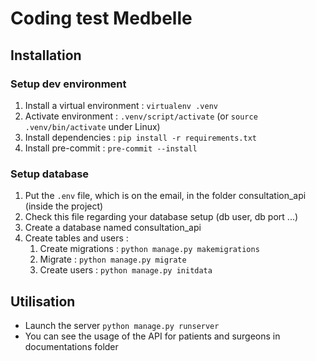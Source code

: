# Coding test Medbelle


## Installation

### Setup dev environment

1. Install a virtual environment : ```virtualenv .venv```
2. Activate environment : ```.venv/script/activate``` (or ```source .venv/bin/activate``` under Linux)
3. Install dependencies : ```pip install -r requirements.txt```
4. Install pre-commit : ```pre-commit --install```

### Setup database

1. Put the ```.env``` file, which is on the email, in the folder consultation_api (inside the project)
2. Check this file regarding your database setup (db user, db port ...)
3. Create a database named consultation_api
4. Create tables and users :
   1. Create migrations : ```python manage.py makemigrations```
   2. Migrate : ```python manage.py migrate```
   3. Create users : ```python manage.py initdata```


## Utilisation

- Launch the server ```python manage.py runserver```
- You can see the usage of the API for patients and surgeons in documentations folder